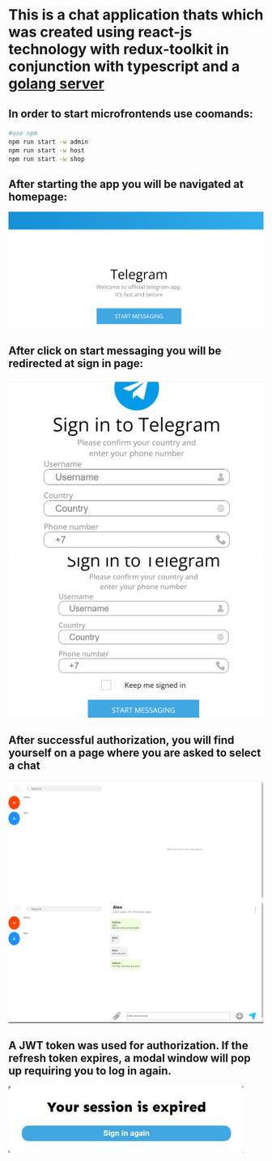 # This is a chat application thats which was created using react-js technology with redux-toolkit in conjunction with typescript and a <a href="https://github.com/nikitazapekin/golang-chat-app"> golang server </a>
## In order to start microfrontends use coomands: 
```bash
#use npm 
npm run start -w admin 
npm run start -w host
npm run start -w shop
```
## After starting the app you will be navigated at homepage: 
![image](./packages/shared/assets/Screenshot%20(2711).png)
## After click on start messaging you will be redirected at sign in page:
![image](./packages/shared/assets/Screenshot%20(2712).png)
![image](./packages/shared/assets/Screenshot%20(2713).png)
## After successful authorization, you will find yourself on a page where you are asked to select a chat
![image](./packages/shared/assets/Screenshot%20(2715).png)
![image](./packages/shared/assets/Screenshot%20(2716).png)
## A JWT token was used for authorization. If the refresh token expires, a modal window will pop up requiring you to log in again.
![image](./packages/shared/assets/photo_2024-05-08_23-08-09%20(2).jpg)